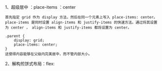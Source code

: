 1、超级居中 ：place-items ：center

    首先指定 grid 作为 display 方法，然后在同一个元素上写入 place-items: center。place-items 是同时设置 align-items 和 justify-items 的快速方法。通过将其设置为 center ， align-items 和 justify-items 都将设置为 center。
    
    .parent {
        display: grid;
        place-items: center;
    }
    这使得内容能够在父级内完美居中，而不管内部大小。

    
2、解构煎饼式布局：flex: <grow> <shrink> <baseWidth>
